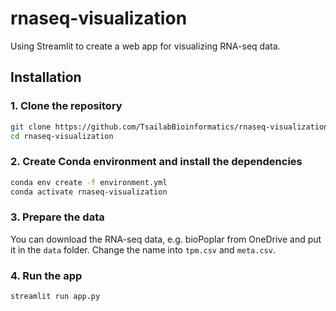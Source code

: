 # rnaseq-visualization

Using Streamlit to create a web app for visualizing RNA-seq data.

## Installation

### 1. Clone the repository

```bash
git clone https://github.com/TsailabBioinformatics/rnaseq-visualization.git
cd rnaseq-visualization
```

### 2. Create Conda environment and install the dependencies

```bash
conda env create -f environment.yml
conda activate rnaseq-visualization
```

### 3. Prepare the data

You can download the RNA-seq data, e.g. bioPoplar from OneDrive and put it in the `data` folder. Change the name into `tpm.csv` and `meta.csv`.

### 4. Run the app

```bash
streamlit run app.py
```




